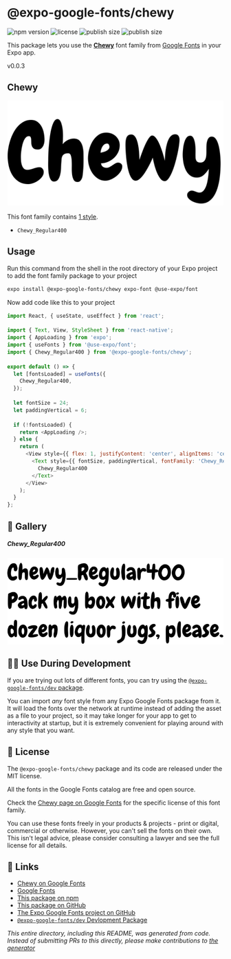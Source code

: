 # @expo-google-fonts/chewy

![npm version](https://flat.badgen.net/npm/v/@expo-google-fonts/chewy)
![license](https://flat.badgen.net/github/license/expo/google-fonts)
![publish size](https://flat.badgen.net/packagephobia/install/@expo-google-fonts/chewy)
![publish size](https://flat.badgen.net/packagephobia/publish/@expo-google-fonts/chewy)

This package lets you use the [**Chewy**](https://fonts.google.com/specimen/Chewy) font family from [Google Fonts](https://fonts.google.com/) in your Expo app.

v0.0.3

## Chewy

![Chewy](./font-family.png)

This font family contains [1 style](#-gallery).

- `Chewy_Regular400`

## Usage

Run this command from the shell in the root directory of your Expo project to add the font family package to your project
```sh
expo install @expo-google-fonts/chewy expo-font @use-expo/font
```

Now add code like this to your project
```js
import React, { useState, useEffect } from 'react';

import { Text, View, StyleSheet } from 'react-native';
import { AppLoading } from 'expo';
import { useFonts } from '@use-expo/font';
import { Chewy_Regular400 } from '@expo-google-fonts/chewy';

export default () => {
  let [fontsLoaded] = useFonts({
    Chewy_Regular400,
  });

  let fontSize = 24;
  let paddingVertical = 6;

  if (!fontsLoaded) {
    return <AppLoading />;
  } else {
    return (
      <View style={{ flex: 1, justifyContent: 'center', alignItems: 'center' }}>
        <Text style={{ fontSize, paddingVertical, fontFamily: 'Chewy_Regular400' }}>
          Chewy_Regular400
        </Text>
      </View>
    );
  }
};

```

## 🔡 Gallery

##### Chewy_Regular400
![Chewy_Regular400](./d88ead910c7aca7ef7e4aec8e38bc7bd8ea2f85b93181a960e2747192d839469.ttf.png)


## 👩‍💻 Use During Development

If you are trying out lots of different fonts, you can try using the [`@expo-google-fonts/dev` package](https://github.com/expo/google-fonts/tree/master/font-packages/dev#readme).

You can import *any* font style from any Expo Google Fonts package from it. It will load the fonts
over the network at runtime instead of adding the asset as a file to your project, so it may take longer
for your app to get to interactivity at startup, but it is extremely convenient
for playing around with any style that you want.

## 📖 License

The `@expo-google-fonts/chewy` package and its code are released under the MIT license.

All the fonts in the Google Fonts catalog are free and open source.

Check the [Chewy page on Google Fonts](https://fonts.google.com/specimen/Chewy) for the specific license of this font family.

You can use these fonts freely in your products & projects - print or digital, commercial or otherwise. However, you can't sell the fonts on their own. This isn't legal advice, please consider consulting a lawyer and see the full license for all details.

## 🔗 Links

- [Chewy on Google Fonts](https://fonts.google.com/specimen/Chewy)
- [Google Fonts](https://fonts.google.com/)
- [This package on npm](https://www.npmjs.com/package/@expo-google-fonts/chewy)
- [This package on GitHub](https://github.com/expo/google-fonts/tree/master/font-packages/chewy)
- [The Expo Google Fonts project on GitHub](https://github.com/expo/google-fonts)
- [`@expo-google-fonts/dev` Devlopment Package](https://github.com/expo/google-fonts/tree/master/font-packages/dev)


*This entire directory, including this README, was generated from code. Instead of submitting PRs to this directly, please make contributions to [the generator](https://github.com/expo/google-fonts/tree/master/packages/generator)*
